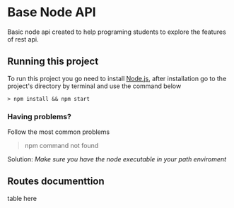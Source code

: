 # Base Node API

 Basic node api created to help programing students to explore the features of rest api.



 ## **Running this project**

 To run this project you go need to install [Node.js](nodejs.org), after installation go to the project's directory by terminal and use the command below
    
    > npm install && npm start

 ### **Having problems?**
 
 Follow the most common problems
 

> npm command not found

 Solution: *Make sure you have the node executable in your path enviroment*


 ## **Routes documenttion**

 table here